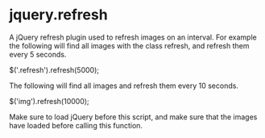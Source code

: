 jquery.refresh
==============

A jQuery refresh plugin used to refresh images on an interval.
For example the following will find all images with the class refresh, and refresh them every 5 seconds. 

$('.refresh').refresh(5000);

The following will find all images and refresh them every 10 seconds. 

$('img').refresh(10000);

Make sure to load jQuery before this script, and make sure that the images have loaded before calling this function.
